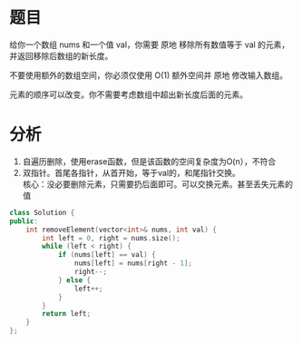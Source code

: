 # 题目
给你一个数组 nums 和一个值 val，你需要 原地 移除所有数值等于 val 的元素，并返回移除后数组的新长度。

不要使用额外的数组空间，你必须仅使用 O(1) 额外空间并 原地 修改输入数组。

元素的顺序可以改变。你不需要考虑数组中超出新长度后面的元素。

# 分析

1. 自遍历删除，使用erase函数，但是该函数的空间复杂度为O(n），不符合
2. 双指针。首尾各指针，从首开始，等于val的，和尾指针交换。  
核心：没必要删除元素，只需要扔后面即可。可以交换元素。甚至丢失元素的值
```c++
class Solution {
public:
    int removeElement(vector<int>& nums, int val) {
        int left = 0, right = nums.size();
        while (left < right) {
            if (nums[left] == val) {
                nums[left] = nums[right - 1];
                right--;
            } else {
                left++;
            }
        }
        return left;
    }
};
```